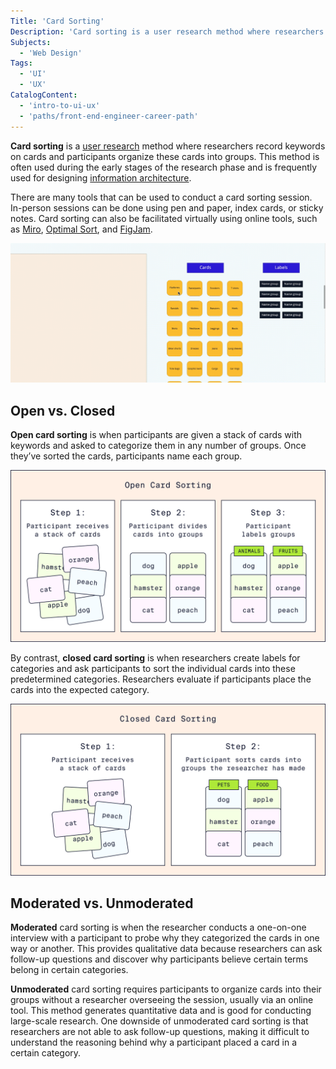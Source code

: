 ```yaml
---
Title: 'Card Sorting'
Description: 'Card sorting is a user research method where researchers record keywords on cards and participants organize these cards into groups.'
Subjects:
  - 'Web Design'
Tags:
  - 'UI'
  - 'UX'
CatalogContent:
  - 'intro-to-ui-ux'
  - 'paths/front-end-engineer-career-path'
---
```


**Card sorting** is a [user research](https://www.codecademy.com/resources/docs/uiux/user-research) method where researchers record keywords on cards and participants organize these cards into groups. This method is often used during the early stages of the research phase and is frequently used for designing [information architecture](https://www.codecademy.com/resources/docs/uiux/information-architecture).

There are many tools that can be used to conduct a card sorting session. In-person sessions can be done using pen and paper, index cards, or sticky notes. Card sorting can also be facilitated virtually using online tools, such as [Miro](https://miro.com/?utm_source=codecademy), [Optimal Sort](https://www.optimalworkshop.com/), and [FigJam](https://www.figma.com/figjam/).

![A GIF of someone doing a card sorting activity in Miro. The mouse is moving cards labeled "Platforms", "Heels", "Sandals", and "Sneakers" into a group called "Shoes".](media/card-sorting.gif)

## Open vs. Closed

**Open card sorting** is when participants are given a stack of cards with keywords and asked to categorize them in any number of groups. Once they’ve sorted the cards, participants name each group.

![Diagram illustrating three steps of open card sorting. Step one: Participant receives a stack of cards. Step 2: Participant divides cards into groups. Step 3: Participant labels groups.](media/open-card-sorting.svg)

By contrast, **closed card sorting** is when researchers create labels for categories and ask participants to sort the individual cards into these predetermined categories. Researchers evaluate if participants place the cards into the expected category.

![Diagram illustrating three steps of closed card sorting. Step one: Participant receives a stack of cards. Step 2: Participant sorts cards into groups the researcher has made.](media/closed-card-sort.svg)

## Moderated vs. Unmoderated

**Moderated** card sorting is when the researcher conducts a one-on-one interview with a participant to probe why they categorized the cards in one way or another. This provides qualitative data because researchers can ask follow-up questions and discover why participants believe certain terms belong in certain categories.

**Unmoderated** card sorting requires participants to organize cards into their groups without a researcher overseeing the session, usually via an online tool. This method generates quantitative data and is good for conducting large-scale research. One downside of unmoderated card sorting is that researchers are not able to ask follow-up questions, making it difficult to understand the reasoning behind why a participant placed a card in a certain category.
